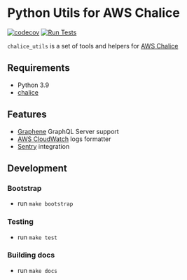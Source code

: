 # Python Utils for AWS Chalice

[![codecov](https://codecov.io/gh/uglyunicorn-eh/prostir-python-toolbox/branch/main/graph/badge.svg?token=4rD60PmoeV)](https://codecov.io/gh/uglyunicorn-eh/prostir-python-toolbox)
[![Run Tests](https://github.com/uglyunicorn-eh/prostir-python-toolbox/actions/workflows/test.yml/badge.svg)](https://github.com/uglyunicorn-eh/prostir-python-toolbox/actions/workflows/test.yml)

`chalice_utils` is a set of tools and helpers for [AWS Chalice](https://github.com/aws/chalice)

## Requirements

- Python 3.9
- [chalice](https://github.com/aws/chalice)

## Features

- [Graphene](https://graphene-python.org) GraphQL Server support
- [AWS CloudWatch](https://aws.amazon.com/cloudwatch/) logs formatter
- [Sentry](https://sentry.io/) integration

## Development

### Bootstrap

- run `make bootstrap`

### Testing

- run `make test`

### Building docs

- run `make docs`
